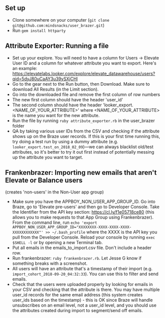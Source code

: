 ## Set up

- Clone somewhere on your computer (`git clone git@github.com:mindsnacks/user_brazer.git`)
- Run `gem install httparty`

## Attribute Exporter: Running a file

- Set up your explore. You will need to have a column for Users -> Elevate User ID and a column for whatever attribute you want to export. Here's an example: https://elevatelabs.looker.com/explore/elevate_datawarehouse/users?qid=5dyJ80uCaAY3u39ySXjCHl
- Go to the gear next to the Run button, then Download. Make sure to download All Results (in the Limit section).
- Go into the downloaded file and remove the first column of row numbers
- The new first column should have the header 'user_id'
- The second column should have the header 'looker_export.<NAME_OF_YOUR_ATTRIBUTE>' where <NAME_OF_YOUR_ATTRIBUTE> is the name you want for the new attribute.
- Run the file by running `ruby attribute_exporter.rb` in the user_brazer folder
- QA by taking various user IDs from the CSV and checking if the attribute shows up on the Braze user records. If this is your first time running this, try doing a test run by using a dummy attribute (e.g. `looker_export.test_on_2018_02_09`)—we can always blacklist old/test attributes, so it's better to try it out first instead of potentially messing up the attribute you want to target.

## Frankenbrazer: Importing new emails that aren't Elevate or Balance users 
(creates 'non-users' in the Non-User app group)

- Make sure you have the APPBOY_NON_USER_APP_GROUP_ID. Go into Braze, go to 'Elevate pre-users' and then go to Developer Console. Take the Identifier from the API key section: https://cl.ly/f1e05718ce80 (this allows you to make requests to that App Group using Frankenbrazer). From the command line, run `echo 'export APPBOY_NON_USER_APP_GROUP_ID="XXXXXXXX-XXXX-XXXX-XXXX-XXXXXXXXXXXX"' >> ~/.bash_profile` where the XXXX is the API key you pull from the Developer Console. Reload your console by running `exec $SHELL -l` or by opening a new Terminal tab.
- Put all emails in the emails_to_import.csv file. Don't include a header row.
- Run frankenbrazer: `ruby frankenbrazer.rb`. Let Jesse G know if something breaks with a screenshot.
- All users will have an attribute that's a timestamp of their import (e.g. `import_cohort_2018-09-20_04:32:33`). You can use this to filter and send emails.
- Check that the users were uploaded properly by looking for emails in your CSV and checking that the attribute is there. You may have multiple user_id records for the same email address (this system creates user_ids based on the timestamp) - this is OK since Braze will handle unsubscribes on an email level, not a user_id level, and you should use the attributes created during import to segment/send off emails.